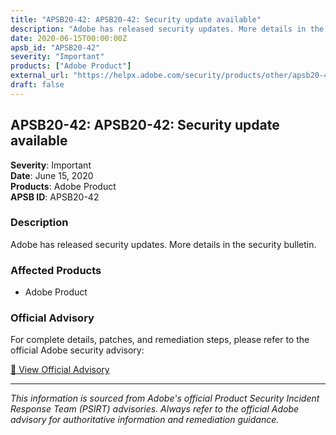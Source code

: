```yaml
---
title: "APSB20-42: APSB20-42: Security update available"
description: "Adobe has released security updates. More details in the security bulletin."
date: 2020-06-15T00:00:00Z
apsb_id: "APSB20-42"
severity: "Important"
products: ["Adobe Product"]
external_url: "https://helpx.adobe.com/security/products/other/apsb20-42.html"
draft: false
---
```


## APSB20-42: APSB20-42: Security update available

**Severity**: Important  
**Date**: June 15, 2020  
**Products**: Adobe Product  
**APSB ID**: APSB20-42

### Description

Adobe has released security updates. More details in the security bulletin.

### Affected Products

- Adobe Product


### Official Advisory

For complete details, patches, and remediation steps, please refer to the official Adobe security advisory:

[🔗 View Official Advisory](https://helpx.adobe.com/security/products/other/apsb20-42.html)

---

*This information is sourced from Adobe's official Product Security Incident Response Team (PSIRT) advisories. Always refer to the official Adobe advisory for authoritative information and remediation guidance.*
